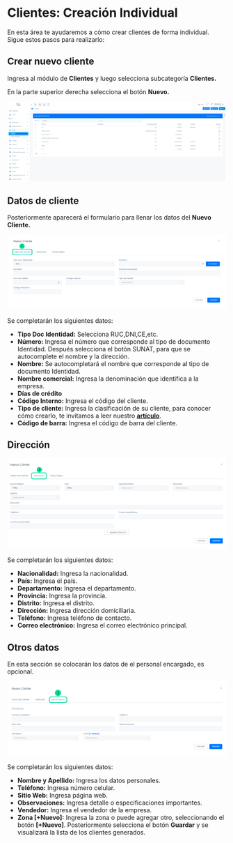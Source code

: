 # Clientes: Creación Individual

En esta área te ayudaremos a cómo crear clientes de forma individual. Sigue estos pasos para realizarlo:

## Crear nuevo cliente

Ingresa al módulo de **Clientes** y luego selecciona subcategoría **Clientes.**

En la parte superior derecha selecciona el botón **Nuevo.**

![Alt text](img/Clientes_Creacion_Individual_01.jpg)

## Datos de cliente

Posteriormente aparecerá el formulario para llenar los datos del **Nuevo Cliente.**

![Alt text](img/Clientes_Creacion_Individual_02.jpg)

Se completarán los siguientes datos:

* **Tipo Doc Identidad:** Selecciona RUC,DNI,CE,etc.
* **Número:** Ingresa el número que corresponde al  tipo de documento Identidad. Después selecciona el botón SUNAT, para que se autocomplete el nombre y la dirección.
* **Nombre:** Se autocompletará el nombre que corresponde al  tipo de documento Identidad.
* **Nombre comercial:** Ingresa la denominación que identifica a la empresa.
* **Días de crédito**
* **Código Interno:** Ingresa el código del cliente.
* **Tipo de cliente:** Ingresa la clasificación de su cliente, para conocer cómo crearlo, te invitamos a leer nuestro **[artículo](https://fastura.github.io/documentacion/clientes/Configurar-tipos-de-clientes)**.
* **Código de barra:** Ingresa el código de barra del cliente.

## Dirección

![Alt text](img/Clientes_Creacion_Individual_03.jpg)

Se completarán los siguientes datos:

* **Nacionalidad:** Ingresa la nacionalidad.
* **País:** Ingresa el país.
* **Departamento:** Ingresa el departamento.
* **Provincia:** Ingresa la provincia.
* **Distrito:** Ingresa el distrito.
* **Dirección:** Ingresa dirección domiciliaria.
* **Teléfono:** Ingresa teléfono de contacto.
* **Correo electrónico:** Ingresa el correo electrónico principal.

## Otros datos

En esta sección se colocarán los datos de el personal encargado, es opcional.

![Alt text](img/Clientes_Creacion_Individual_04.jpg)

Se completarán los siguientes datos:

* **Nombre y Apellido:** Ingresa los datos personales.
* **Teléfono:** Ingresa número celular.
* **Sitio Web:** Ingresa página web.
* **Observaciones:** Ingresa detalle o especificaciones importantes.
* **Vendedor:** Ingresa el vendedor de la empresa.
* **Zona [+Nuevo]:** Ingresa la zona o puede agregar otro, seleccionando el botón **[+Nuevo]**.
Posteriormente selecciona el botón **Guardar** y se visualizará la lista de los clientes generados.
